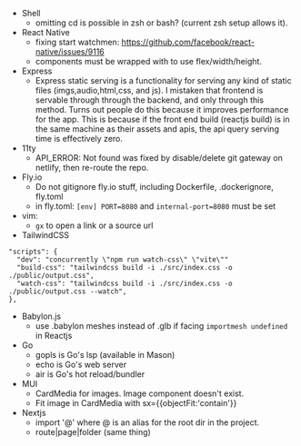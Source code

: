 - Shell
    - omitting cd is possible in zsh or bash? (current zsh setup allows it).
- React Native
    - fixing start watchmen: https://github.com/facebook/react-native/issues/9116
    - components must be wrapped with <View> to use flex/width/height. 
- Express
    - Express static serving is a functionality for serving any kind of static files (imgs,audio,html,css, and js). I mistaken that frontend is servable through through the backend, and only through this method. Turns out people do this because it improves performance for the app. This is because if the front end build (reactjs build) is in the same machine as their assets and apis, the api query serving time is effectively zero.
- 11ty
    - API_ERROR: Not found was fixed by disable/delete git gateway on netlify, then re-route the repo.
- Fly.io
    - Do not gitignore fly.io stuff, including Dockerfile, .dockerignore, fly.toml
    - in fly.toml: `[env] PORT=8080` and `internal-port=8080` must be set
- vim:
    - `gx` to open a link or a source url
- TailwindCSS
```
"scripts": {
  "dev": "concurrently \"npm run watch-css\" \"vite\""
  "build-css": "tailwindcss build -i ./src/index.css -o ./public/output.css",
  "watch-css": "tailwindcss build -i ./src/index.css -o ./public/output.css --watch",
},
```
- Babylon.js
    - use .babylon meshes instead of .glb if facing `importmesh undefined` in Reactjs
- Go
    - gopls is Go's lsp (available in Mason)
    - echo is Go's web server
    - air is Go's hot reload/bundler
- MUI
    - CardMedia for images. Image component doesn't exist.
    - Fit image in CardMedia with sx={{objectFit:'contain'}}
- Nextjs
    - import '@' where @ is an alias for the root dir in the project.
    - route|page|folder (same thing)
